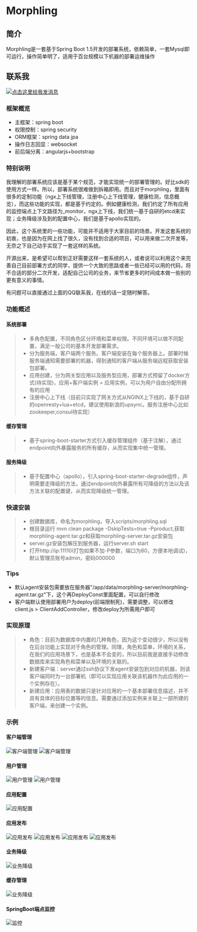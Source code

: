 Morphling
================

## 简介
Morphling是一套基于Spring Boot 1.5开发的部署系统，依赖简单，一套Mysql即可运行，操作简单明了，适用于百台规模以下机器的部署运维操作

## 联系我

[![点击这里给我发消息](http://wpa.qq.com/pa?p=2:55375829:51)](http://wpa.qq.com/msgrd?v=3&uin=55375829&site=qq&menu=yes)

### 框架概览

- 主框架：spring boot
- 权限控制：spring security
- ORM框架：spring data jpa
- 操作日志回显：websocket
- 前后端分离：angularjs+bootstrap

### 特别说明

我理解的部署系统应该是基于某个规范，才能实现统一的部署管理的。好比sdk的使用方式一样。所以，部署系统很难做到拆箱即用。而且对于morphling，里面有很多的定制功能（ngx上下线管理，注册中心上下线管理，健康检测，信息概览），而这些功能的实现，都是基于约定的。例如健康检测，我们约定了所有应用的监控端点上下文路径为_monitor，ngx上下线，我们统一基于自研的etcd来实现；业务降级涉及到的配置中心，我们是基于apollo实现的。

因此，这个系统里的一些功能，可能并不适用于大家目前的场景。开发这套系统的初衷，也是因为在网上找了很久，没有找到合适的项目，可以用来做二次开发等，无奈之下自己动手实现了一套这样的系统。

开源出来，是希望可以帮到正好需要这样一套系统的人，或者说可以利用这个来完善自己目前部署方式的同学，提供一个大致的思路或者一些已经可以用的代码，将不合适的部分二次开发，适配自己公司的业务，来节省更多的时间成本做一些别的更有意义的事情。

有问题可以直接通过上面的QQ联系我，在线的话一定随时解答。

### 功能概述

#### 系统部署

>* 多角色配置，不同角色区分环境和菜单权限。不同环境可以做不同配置，满足一般公司的基本开发部署需求。
>* 分为服务端，客户端两个服务。客户端安装在每个服务器上。部署时候服务端通知需要部署的机器，得到通知的客户端从服务端远程获取安装包部署。
>* 应用创建，分为网关型应用以及服务型应用，部署方式预留了docker方式(待实现)，应用+客户端实例 = 应用实例，可以为用户自由分配所拥有的应用
>* 注册中心上下线（目前只实现了网关方式从NGINX上下线的，基于自研的openresty+lua+etcd，建议使用新浪的upsync。服务注册中心比如zookeeper,consul待实现）

#### 缓存管理

>* 基于spring-boot-starter方式引入缓存管理组件（基于注解），通过endpoint向外暴露服务的所有缓存，从而实现集中统一管理。

#### 服务降级

>* 基于配置中心（apollo），引入spring-boot-starter-degrade组件，声明需要走降级的方法，通过endpoint向外暴露所有可降级的方法以及该方法关联的配置键，从而实现降级统一管理。

### 快速安装
>* 创建数据库，命名为morphling，导入scripts/morphling.sql
>* 根目录运行 mvn clean package -DskipTests=true -Pproduct,获取morphling-agent.tar.gz和获取morphling-server.tar.gz安装包
>* server.gz安装包解压到服务器，运行server.sh start
>* 打开http://ip:11110(打包如果不加-P参数，端口为80，方便本地调试)，默认管理员账号admin，密码000000

### Tips

- 默认agent安装包需要放在服务器"/app/data/morphling-server/morphling-agent.tar.gz"下，这个再DeployConst里面配置，可以自行修改
- 客户端默认使用部署用户为deploy(前端限制死)，需要调整，可以修改client.js > ClientAddController，修改deploy为所需用户即可


### 实现原理

>* 角色：目前为数据库中内置的几种角色，因为这个变动很少，所以没有在后台功能上实现对于角色的管理。同理，角色和菜单，环境的关系，在我们的应用场景下，也是基本不会变的，所以目前我是直接手动修改数据库来实现角色和菜单以及环境的关联的。
>* 新建客户端：server通过ssh协议下发agent安装包到对应的机器，则该客户端同时为一台部署机（即可以实现应用关联该机器作为此应用的一个实例存在）。
>* 新建应用：应用表的数据只是针对应用的一个基本部署信息描述，并不具有具体的目标位置等的信息。需要通过添加实例来关联上一部所建的客户端，来创建一个实例。


### 示例
#### 客户端管理
![客户端管理](https://gitee.com/lianqu1990/morphling/raw/master/doc/images/1.png)
![客户端管理](https://gitee.com/lianqu1990/morphling/raw/master/doc/images/2.png)
#### 用户管理
![用户管理](https://gitee.com/lianqu1990/morphling/raw/master/doc/images/3.png)
![用户管理](https://gitee.com/lianqu1990/morphling/raw/master/doc/images/4.png)
#### 应用配置
![应用配置](https://gitee.com/lianqu1990/morphling/raw/master/doc/images/5.png)
#### 应用发布
![应用发布](https://gitee.com/lianqu1990/morphling/raw/master/doc/images/6.png)
![应用发布](https://gitee.com/lianqu1990/morphling/raw/master/doc/images/7.png)
![应用发布](https://gitee.com/lianqu1990/morphling/raw/master/doc/images/8.png)
![应用发布](https://gitee.com/lianqu1990/morphling/raw/master/doc/images/9.png)

#### 业务降级
![业务降级](https://gitee.com/lianqu1990/morphling/raw/master/doc/images/10.png)

#### 缓存管理
![业务降级](https://gitee.com/lianqu1990/morphling/raw/master/doc/images/11.png)

#### SpringBoot端点监控
![监控](https://gitee.com/lianqu1990/morphling/raw/master/doc/images/12.png)

